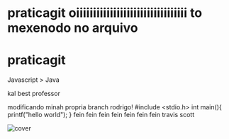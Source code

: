 # praticagit oiiiiiiiiiiiiiiiiiiiiiiiiiiiiiiiii to mexenodo no arquivo
# praticagit

Javascript > Java

kal best professor

modificando minah propria branch
rodrigo!
#include <stdio.h>
int main(){
    printf("hello world");
}
fein fein 
fein fein fein fein fein
travis scott

![cover](https://www.quixada.ufc.br/wp-content/uploads/2015/05/David-Sena-Oliveira-Final1-225x300.png)